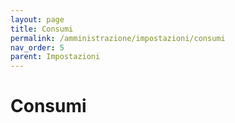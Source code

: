 ```yaml
---
layout: page
title: Consumi
permalink: /amministrazione/impostazioni/consumi
nav_order: 5
parent: Impostazioni
---
```


# Consumi
